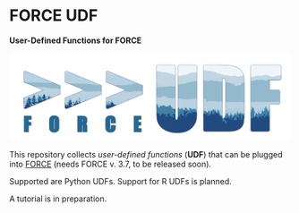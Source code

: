 # FORCE UDF

**User-Defined Functions for FORCE**

![FORCE Logo](/images/force-udf.png)

This repository collects *user-defined functions* (**UDF**) that can be plugged into [FORCE](https://github.com/davidfrantz/force) (needs FORCE v. 3.7, to be released soon).

Supported are Python UDFs.
Support for R UDFs is planned.

A tutorial is in preparation.
